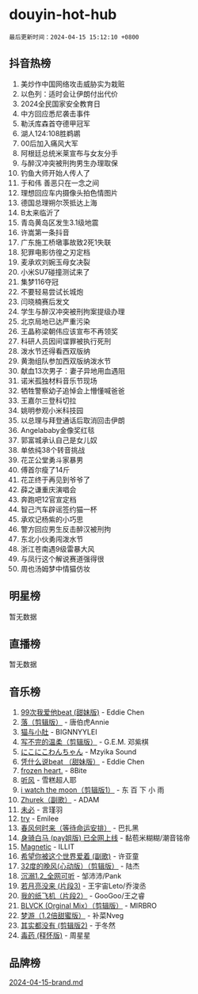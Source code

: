 # douyin-hot-hub

`最后更新时间：2024-04-15 15:12:10 +0800`

## 抖音热榜

1. 美炒作中国网络攻击威胁实为栽赃
1. 以色列：适时会让伊朗付出代价
1. 2024全民国家安全教育日
1. 中方回应悉尼袭击事件
1. 勒沃库森首夺德甲冠军
1. 湖人124:108胜鹈鹕
1. 00后加入痛风大军
1. 阿根廷总统米莱宣布与女友分手
1. 与醉汉冲突被刑拘男生办理取保
1. 钓鱼大师开始人传人了
1. 于和伟 善恶只在一念之间
1. 理想回应车内摄像头拍色情图片
1. 德国总理朔尔茨抵达上海
1. B太来临沂了
1. 青岛黄岛区发生3.1级地震
1. 许嵩第一条抖音
1. 广东施工桥墩事故致2死1失联
1. 犯罪电影彷徨之刃定档
1. 麦承欢刘婉玉母女决裂
1. 小米SU7碰撞测试来了
1. 集梦116夺冠
1. 不要轻易尝试长城炮
1. 闫晓楠赛后发文
1. 学生与醉汉冲突被刑拘案提级办理
1. 北京局地已达严重污染
1. 王晶称梁朝伟应该宣布不再领奖
1. 科研人员因间谍罪被执行死刑
1. 泼水节还得看西双版纳
1. 黄渤组队参加西双版纳泼水节
1. 献血13次男子：妻子异地用血遇阻
1. 诺米孤独材料音乐节现场
1. 牺牲警察幼子追悼会上懵懂喊爸爸
1. 王嘉尔三登科切拉
1. 姚明参观小米科技园
1. 以总理与拜登通话后取消回击伊朗
1. Angelababy金像奖红毯
1. 郭富城承认自己是女儿奴
1. 单依纯38个转音挑战
1. 花芷公堂勇斗家暴男
1. 傅首尔瘦了14斤
1. 花芷终于再见到爷爷了
1. 薛之谦重庆演唱会
1. 奔跑吧12官宣定档
1. 智己汽车辟谣签约猫一杯
1. 承欢记杨紫的小巧思
1. 警方回应男生反击醉汉被刑拘
1. 东北小伙勇闯泼水节
1. 浙江苍南遇9级雷暴大风
1. 与凤行这个解说赛道强得很
1. 周也汤姆梦中情猫仿妆

## 明星榜

暂无数据

## 直播榜

暂无数据

## 音乐榜

1. [99次我爱他beat (甜妹版)](https://sf5-hl-cdn-tos.douyinstatic.com/obj/tos-cn-ve-2774/ocBPCLaDWFQr2tJdQmEDjGfSYIjegYYPBQZykZ) - Eddie Chen
1. [落（剪辑版）](https://sf3-cdn-tos.douyinstatic.com/obj/tos-cn-ve-2774/o0h6HvN1BBbli9LtU3i5fQIleBQMF5Cg4TZmmC) - 唐伯虎Annie
1. [猫与小肚](https://sf5-hl-cdn-tos.douyinstatic.com/obj/tos-cn-ve-2774/osZeoClMECgK8DYl6VebABgbchEtPYQjZEnRtd) - BIGNNYYLEI
1. [写不完的温柔（剪辑版）](https://sf3-cdn-tos.douyinstatic.com/obj/tos-cn-ve-2774/oYBzzZQJ233GfwkemJJffAIWgeIYrjZfWhHTcG) - G.E.M. 邓紫棋
1. [にこにこわんちゃん](https://sf5-hl-cdn-tos.douyinstatic.com/obj/tos-cn-ve-2774/ooyIapOMDeFipMOAMzingeei01o1UXJZQDlbCr) - Mzyika Sound
1. [凭什么说beat （甜妹版）](https://sf5-hl-cdn-tos.douyinstatic.com/obj/tos-cn-ve-2774/o4jT7FfmgeMO96zHaEAeIMFE8U1qkL6UDqDuCy) - Eddie Chen
1. [frozen heart.](https://sf27-cdn-tos.douyinstatic.com/obj/tos-cn-ve-2774/oIIWJfyjIACZA9zQMtnJ6hQQhFC4vhCupoRBsO) - 8Bite
1. [听风](https://sf3-cdn-tos.douyinstatic.com/obj/tos-cn-ve-2774/oAPa3yDDDIZygYzQdBemCAIngcCeEARgbQDtJC) - 雪糕超人耶
1. [i watch the moon（剪辑版1）](https://sf5-hl-cdn-tos.douyinstatic.com/obj/tos-cn-ve-2774/o0I9mSChzHZANMJIEBfkCQzzg6N5WAcVtqft9P) - 东 百 下 小 雨
1. [Zhurek（副歌）](https://sf5-hl-cdn-tos.douyinstatic.com/obj/tos-cn-ve-2774/ooQm8FBZQDlf0btEYgVpCcSCQfrdJGBEKZYBGS) - ADAM
1. [未必](https://sf6-cdn-tos.douyinstatic.com/obj/tos-cn-ve-2774/ogntQMFnKQDZUgTCYuJgfLEtleYZZFxBQqhhFB) - 言瑾羽
1. [try](https://sf5-hl-cdn-tos.douyinstatic.com/obj/tos-cn-ve-2774/oMCYLreazYIFEgVb1vQdrJnJTbe8DDfiCA6gKw) - Emilee
1. [春风何时来（等待命运安排）](https://sf5-hl-cdn-tos.douyinstatic.com/obj/tos-cn-ve-2774/oICBNbD3gelMfB4WgiD1KI2jQtXZE2FgHLwtsl) - 巴扎黑
1. [身骑白马 (pay姐版) 已全网上线](https://sf27-cdn-tos.douyinstatic.com/obj/tos-cn-ve-2774/oQLO5ZgLsFkaDhdIIveF2zUCgfweY0gWaH4AQG) - 黏苞米糊糊/潮音铭帝
1. [Magnetic](https://sf27-cdn-tos.douyinstatic.com/obj/tos-cn-ve-2774/oAQCYdBNZfLACGDmVFAsfAtpy32tqErgQ3XgBN) - ILLIT
1. [希望你被这个世界爱着 (副歌)](https://sf5-hl-cdn-tos.douyinstatic.com/obj/tos-cn-ve-2774/oUHCmWQfZlE3QQBKBeD8rCFLpJzPgCpImhsxMt) - 许亚童
1. [32度的晚风(心动版）（剪辑版）](https://sf5-hl-cdn-tos.douyinstatic.com/obj/tos-cn-ve-2774/owNyabsyWdzUulxhoJfK8IBXgp0UMQAHpvGh2B) - 陆杰
1. [沉溺1.2_全网可听](https://sf5-hl-cdn-tos.douyinstatic.com/obj/tos-cn-ve-2774/ok2QoiBqsWAX9McZmWiI9gAB0EzwD4Xj6yfmtH) - 邹沛沛/Pank
1. [若月亮没来 (片段3)](https://sf6-cdn-tos.douyinstatic.com/obj/tos-cn-ve-2774/okfyEUsGW1B1ovJi5JiN9IjvAT2lMwA054GoEB) - 王宇宙Leto/乔浚丞
1. [我的纸飞机（片段2）](https://sf5-hl-cdn-tos.douyinstatic.com/obj/tos-cn-ve-2774/oM2ZrKcg2CD5AeRB2gkeXOFB1IxAGJdZPazYHf) - GooGoo/王之睿
1. [BLVCK (Orginal Mix）（剪辑版）](https://sf6-cdn-tos.douyinstatic.com/obj/tos-cn-ve-2774/osnDnwSfQThtCz8BikQnbAAZHwC8YcmgvnnlYf) - MIRBRO
1. [梦游（1.2倍甜蜜版）](https://sf27-cdn-tos.douyinstatic.com/obj/tos-cn-ve-2774/o4gyAUm8hwufoEABmwVIiQtHsFuGzAEEWtNMzo) - 补菜Nveg
1. [其实都没有 (剪辑版2)](https://sf27-cdn-tos.douyinstatic.com/obj/tos-cn-ve-2774/oEBNQenHZtBhxYjGgUDQk0BCHTigQafgFlbQ7k) - 于冬然
1. [毒药 (释怀版)](https://sf5-hl-cdn-tos.douyinstatic.com/obj/tos-cn-ve-2774/oYILMEAzspdZBIzy4frJNB8ZHPHWAhiwowd4Ad) - 周星星

## 品牌榜

[2024-04-15-brand.md](2024-04-15-brand.md)
